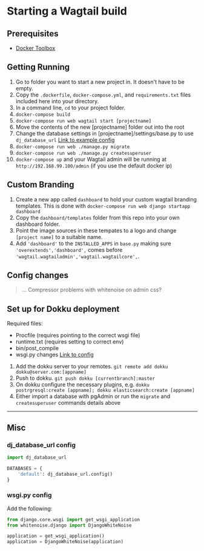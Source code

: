 # Starting a Wagtail build

## Prerequisites

- [Docker Toolbox](https://www.docker.com/docker-toolbox)

## Getting Running

1. Go to folder you want to start a new project in. It doesn't have to be empty.
2. Copy the `.dockerfile`, `docker-compose.yml`, and `requirements.txt` files included here into your directory.
3. In a command line, `cd` to your project folder.
4. `docker-compose build`
5. `docker-compose run web wagtail start [projectname]`
6. Move the contents of the new [projectname] folder out into the root
7. Change the database settings in [projectname]/settings/base.py to use `dj_database_url` [Link to example config](#dj_database_url-config)
8. `docker-compose run web ./manage.py migrate`
9. `docker-compose run web ./manage.py createsuperuser`
10. `docker-compose up` and your Wagtail admin will be running at `http://192.168.99.100/admin` (if you use the default docker ip)

## Custom Branding

1. Create a new app called `dashboard` to hold your custom wagtail branding templates. This is done with `docker-compose run web django startapp dashboard`
2. Copy the `dashboard/templates` folder from this repo into your own dashboard folder.
3. Point the image sources in these tempates to a logo and change `[project name]` to a suitable name.
4. Add `'dashboard'` to the `INSTALLED_APPS` in `base.py` making sure `'overextends','dashboard',` comes before `'wagtail.wagtailadmin','wagtail.wagtailcore',`.

## Config changes

> ... Compressor problems with whitenoise on admin css?

## Set up for Dokku deployment

Required files:

 - Procfile (requires pointing to the correct wsgi file)
 - runtime.txt (requires setting to correct env)
 - bin/post_compile
 - wsgi.py changes [Link to config](#wsgipy-config)

1. Add the dokku server to your remotes. `git remote add dokku dokku@server.com:[appname]`
2. Push to dokku. `git push dokku [currentbranch]:master`
3. On dokku configure the necessary plugins, e.g. `dokku postrgresql:create [appname]; dokku elasticsearch:create [appname]`
4. Either import a database with pgAdmin or run the `migrate` and `createsuperuser` commands details above

___

## Misc

### dj_database_url config

```python
import dj_database_url

DATABASES = {
    'default': dj_database_url.config()
}
```

### wsgi.py config

Add the following:

```python
from django.core.wsgi import get_wsgi_application
from whitenoise.django import DjangoWhiteNoise

application = get_wsgi_application()
application = DjangoWhiteNoise(application)
```

